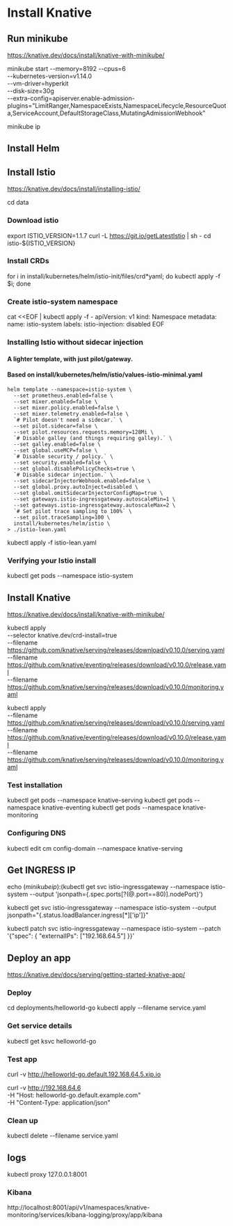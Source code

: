 # Install Knative

## Run minikube

https://knative.dev/docs/install/knative-with-minikube/

minikube start --memory=8192 --cpus=6 \
  --kubernetes-version=v1.14.0 \
  --vm-driver=hyperkit \
  --disk-size=30g \
  --extra-config=apiserver.enable-admission-plugins="LimitRanger,NamespaceExists,NamespaceLifecycle,ResourceQuota,ServiceAccount,DefaultStorageClass,MutatingAdmissionWebhook"

minikube ip 

## Install Helm

## Install Istio

https://knative.dev/docs/install/installing-istio/

cd data

### Download istio

export ISTIO_VERSION=1.1.7
curl -L https://git.io/getLatestIstio | sh -
cd istio-${ISTIO_VERSION}

### Install CRDs

for i in install/kubernetes/helm/istio-init/files/crd*yaml; do kubectl apply -f $i; done

### Create istio-system namespace

cat <<EOF | kubectl apply -f -
   apiVersion: v1
   kind: Namespace
   metadata:
     name: istio-system
     labels:
       istio-injection: disabled
EOF
   
### Installing Istio without sidecar injection

#### A lighter template, with just pilot/gateway.
#### Based on install/kubernetes/helm/istio/values-istio-minimal.yaml

```
helm template --namespace=istio-system \
  --set prometheus.enabled=false \
  --set mixer.enabled=false \
  --set mixer.policy.enabled=false \
  --set mixer.telemetry.enabled=false \
  `# Pilot doesn't need a sidecar.` \
  --set pilot.sidecar=false \
  --set pilot.resources.requests.memory=128Mi \
  `# Disable galley (and things requiring galley).` \
  --set galley.enabled=false \
  --set global.useMCP=false \
  `# Disable security / policy.` \
  --set security.enabled=false \
  --set global.disablePolicyChecks=true \
  `# Disable sidecar injection.` \
  --set sidecarInjectorWebhook.enabled=false \
  --set global.proxy.autoInject=disabled \
  --set global.omitSidecarInjectorConfigMap=true \
  --set gateways.istio-ingressgateway.autoscaleMin=1 \
  --set gateways.istio-ingressgateway.autoscaleMax=2 \
  `# Set pilot trace sampling to 100%` \
  --set pilot.traceSampling=100 \
  install/kubernetes/helm/istio \
> ./istio-lean.yaml
```

kubectl apply -f istio-lean.yaml

### Verifying your Istio install

kubectl get pods --namespace istio-system

## Install Knative

https://knative.dev/docs/install/knative-with-minikube/

kubectl apply \
   --selector knative.dev/crd-install=true \
   --filename https://github.com/knative/serving/releases/download/v0.10.0/serving.yaml \
   --filename https://github.com/knative/eventing/releases/download/v0.10.0/release.yaml \
   --filename https://github.com/knative/serving/releases/download/v0.10.0/monitoring.yaml
   
kubectl apply \
   --filename https://github.com/knative/serving/releases/download/v0.10.0/serving.yaml \
   --filename https://github.com/knative/eventing/releases/download/v0.10.0/release.yaml \
   --filename https://github.com/knative/serving/releases/download/v0.10.0/monitoring.yaml
   
### Test installation

kubectl get pods --namespace knative-serving
kubectl get pods --namespace knative-eventing
kubectl get pods --namespace knative-monitoring

### Configuring DNS

kubectl edit cm config-domain --namespace knative-serving

## Get INGRESS IP

echo $(minikube ip):$(kubectl get svc istio-ingressgateway --namespace istio-system --output 'jsonpath={.spec.ports[?(@.port==80)].nodePort}')

kubectl get svc istio-ingressgateway --namespace istio-system --output jsonpath="{.status.loadBalancer.ingress[*]['ip']}"

kubectl patch svc istio-ingressgateway --namespace istio-system --patch '{"spec": { "externalIPs": ["192.168.64.5"] }}'


## Deploy an app

https://knative.dev/docs/serving/getting-started-knative-app/

### Deploy
cd deployments/helloworld-go
kubectl apply --filename service.yaml

### Get service details
kubectl get ksvc helloworld-go

### Test app

curl -v http://helloworld-go.default.192.168.64.5.xip.io

curl -v http://192.168.64.6 \
-H "Host: helloworld-go.default.example.com" \
-H "Content-Type: application/json"

### Clean up
kubectl delete --filename service.yaml

## logs

kubectl proxy
127.0.0.1:8001

### Kibana
http://localhost:8001/api/v1/namespaces/knative-monitoring/services/kibana-logging/proxy/app/kibana
